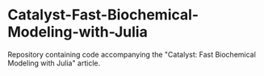 # Catalyst-Fast-Biochemical-Modeling-with-Julia
Repository containing code accompanying the "Catalyst: Fast Biochemical Modeling with Julia" article.
